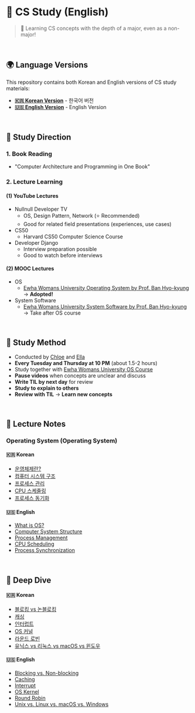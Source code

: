 # 💾 CS Study (English)

> 🧠 Learning CS concepts with the depth of a major, even as a non-major!

<br/>

## 🌍 Language Versions

This repository contains both Korean and English versions of CS study materials:

- **[🇰🇷 Korean Version](/kor/)** - 한국어 버전
- **[🇺🇸 English Version](/en/)** - English Version

<br/>

## 📗 Study Direction

### 1. Book Reading

- "Computer Architecture and Programming in One Book"

### 2. Lecture Learning

#### (1) YouTube Lectures

- Nullnull Developer TV
  - OS, Design Pattern, Network (⭐ Recommended)
  - Good for related field presentations (experiences, use cases)
- CS50
  - Harvard CS50 Computer Science Course
- Developer Django
  - Interview preparation possible
  - Good to watch before interviews

#### (2) MOOC Lectures

- OS
  - [Ewha Womans University Operating System by Prof. Ban Hyo-kyung](http://www.kocw.net/home/cview.do?cid=4b9cd4c7178db077) → **Adopted!**
- System Software
  - [Ewha Womans University System Software by Prof. Ban Hyo-kyung](http://www.kocw.net/home/cview.do?cid=8562026226b093ea) → Take after OS course

<br/>

## 📗 Study Method

- Conducted by [Chloe](https://github.com/chloe-codes1) and [Ella](https://github.com/ella-yschoi)
- **Every Tuesday and Thursday at 10 PM** (about 1.5-2 hours)
- Study together with [Ewha Womans University OS Course](http://www.kocw.net/home/cview.do?cid=4b9cd4c7178db077)
- **Pause videos** when concepts are unclear and discuss
- **Write TIL by next day** for review
- **Study to explain to others**
- **Review with TIL** → **Learn new concepts**

<br/>

## 📗 Lecture Notes

### Operating System (Operating System)

#### 🇰🇷 Korean

- [운영체제란?](/kor/os/01_What_is_OS.md)
- [컴퓨터 시스템 구조](/kor/os/02_Computer_System_Structure.md)
- [프로세스 관리](/kor/os/03_Process_Management.md)
- [CPU 스케줄링](/kor/os/04_CPU_Scheduling.md)
- [프로세스 동기화](/kor/os/05_Process_Synchronization.md)

#### 🇺🇸 English

- [What is OS?](/en/os/01_What_is_OS.md)
- [Computer System Structure](/en/os/02_Computer_System_Structure.md)
- [Process Management](/en/os/03_Process_Management.md)
- [CPU Scheduling](/en/os/04_CPU_Scheduling.md)
- [Process Synchronization](/en/os/05_Process_Synchronization.md)

<br/>

## 📗 Deep Dive

#### 🇰🇷 Korean

- [블로킹 vs 논블로킹](/kor/deep-dive/Blocking_NonBlocking.md)
- [캐싱](/kor/deep-dive/Caching.md)
- [인터럽트](/kor/deep-dive/Interrupt.md)
- [OS 커널](/kor/deep-dive/OS_Kernel.md)
- [라운드 로빈](/kor/deep-dive/Round_Robin.md)
- [유닉스 vs 리눅스 vs macOS vs 윈도우](/kor/deep-dive/Unix_Linux_macOS_Windows.md)

#### 🇺🇸 English

- [Blocking vs. Non-blocking](/en/deep-dive/Blocking_NonBlocking.md)
- [Caching](/en/deep-dive/Caching.md)
- [Interrupt](/en/deep-dive/Interrupt.md)
- [OS Kernel](/en/deep-dive/OS_Kernel.md)
- [Round Robin](/en/deep-dive/Round_Robin.md)
- [Unix vs. Linux vs. macOS vs. Windows](/en/deep-dive/Unix_Linux_macOS_Windows.md)
